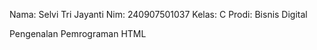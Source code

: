 Nama: Selvi Tri Jayanti
Nim: 240907501037
Kelas: C
Prodi: Bisnis Digital

Pengenalan Pemrograman HTML
